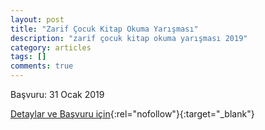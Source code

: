 ```yaml
---
layout: post
title: "Zarif Çocuk Kitap Okuma Yarışması"
description: "zarif çocuk kitap okuma yarışması 2019"
category: articles
tags: []
comments: true
---
```


Başvuru: 31 Ocak 2019

[Detaylar ve Başvuru için](http://zarifcocuk.meb.gov.tr/?utm_source=edebiyatyarismalari.com&utm_medium=affiliate&utm_campaign=cpc){:rel="nofollow"}{:target="_blank"}